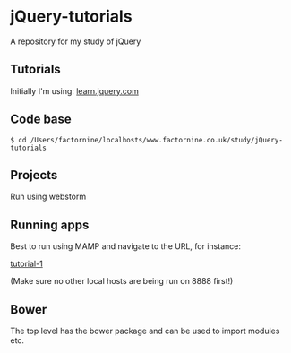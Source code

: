# jQuery-tutorials
A repository for my study of jQuery

## Tutorials

Initially I'm using: [learn.jquery.com](http://learn.jquery.com)



## Code base

```
$ cd /Users/factornine/localhosts/www.factornine.co.uk/study/jQuery-tutorials
```

## Projects

Run using webstorm


## Running apps

Best to run using MAMP and navigate to the URL, for instance:

[tutorial-1](http://localhost:8888/www.factornine.co.uk/study/jQuery-tutorials/tutorial-1/)

(Make sure no other local hosts are being run on 8888 first!)


## Bower

The top level has the bower package and can be used to import modules etc.
